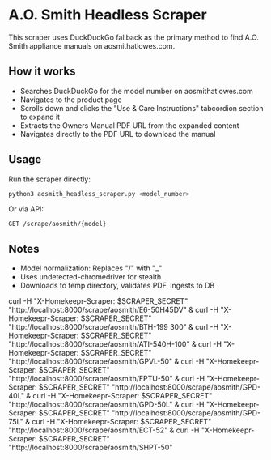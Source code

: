 # A.O. Smith Headless Scraper

This scraper uses DuckDuckGo fallback as the primary method to find A.O. Smith appliance manuals on aosmithatlowes.com.

## How it works
- Searches DuckDuckGo for the model number on aosmithatlowes.com
- Navigates to the product page
- Scrolls down and clicks the "Use & Care Instructions" tabcordion section to expand it
- Extracts the Owners Manual PDF URL from the expanded content
- Navigates directly to the PDF URL to download the manual

## Usage
Run the scraper directly:
```bash
python3 aosmith_headless_scraper.py <model_number>
```

Or via API:
```
GET /scrape/aosmith/{model}
```

## Notes
- Model normalization: Replaces "/" with "_"
- Uses undetected-chromedriver for stealth
- Downloads to temp directory, validates PDF, ingests to DB


curl -H "X-Homekeepr-Scraper: $SCRAPER_SECRET" "http://localhost:8000/scrape/aosmith/E6-50H45DV" &
curl -H "X-Homekeepr-Scraper: $SCRAPER_SECRET" "http://localhost:8000/scrape/aosmith/BTH-199 300" &
curl -H "X-Homekeepr-Scraper: $SCRAPER_SECRET" "http://localhost:8000/scrape/aosmith/ATI-540H-100" &
curl -H "X-Homekeepr-Scraper: $SCRAPER_SECRET" "http://localhost:8000/scrape/aosmith/GPVL-50" &
curl -H "X-Homekeepr-Scraper: $SCRAPER_SECRET" "http://localhost:8000/scrape/aosmith/FPTU-50" &
curl -H "X-Homekeepr-Scraper: $SCRAPER_SECRET" "http://localhost:8000/scrape/aosmith/GPD-40L" &
curl -H "X-Homekeepr-Scraper: $SCRAPER_SECRET" "http://localhost:8000/scrape/aosmith/GPD-50L" &
curl -H "X-Homekeepr-Scraper: $SCRAPER_SECRET" "http://localhost:8000/scrape/aosmith/GPD-75L" &
curl -H "X-Homekeepr-Scraper: $SCRAPER_SECRET" "http://localhost:8000/scrape/aosmith/ECT-52" &
curl -H "X-Homekeepr-Scraper: $SCRAPER_SECRET" "http://localhost:8000/scrape/aosmith/SHPT-50" 